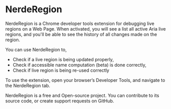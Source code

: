 # NerdeRegion

NerdeRegion is a Chrome developer tools extension for debugging live regions on a Web Page. When activated, you will see a list all active Aria live regions, and you'll be able to see the history of all changes made on the region. 

You can use NerdeRegion to,
- Check if a live region is being updated properly,
- Check if accessible name computation (beta) is done correctly,
- Check if live region is being re-used correctly

To use the extension, open your browser’s Developer Tools, and navigate to the NerdeRegion tab.

NerdeRegion is a free and Open-source project. You can contribute to its source code, or create support requests on GitHub.
